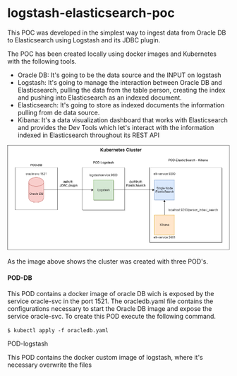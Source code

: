 # logstash-elasticsearch-poc

This POC was developed in the simplest way to ingest data from Oracle DB to Elasticsearch using Logstash and its JDBC plugin.

The POC has been created locally using docker images and Kubernetes with the following tools.

- Oracle DB:  It's going to be the data source and the INPUT on logstash
- Logstash:  It's going to manage the interaction between Oracle DB and Elasticsearch, pulling the data from the table person, creating the index and pushing into Elasticsearch as an indexed document.
- Elasticsearch:  It's going to store as indexed documents the information pulling from de data source.
- Kibana:  It's a data visualization dashboard that works with Elasticsearch and provides the Dev Tools which let's interact with the information indexed  in Elasticsearch throughout its REST API 

![Alt text](ELK-cluster-POC.png?raw=true "Cluster diagram")

As the image above shows the cluster was created with three POD's. 

#### POD-DB
This POD contains a docker image of oracle DB wich is exposed by the service oracle-svc in the port 1521.
The oracledb.yaml file contains the configurations necessary to start the Oracle DB image and expose the service oracle-svc.
To create this POD execute the following command.

`$ kubectl apply -f oracledb.yaml`

POD-logstash

This POD contains the docker custom image of logstash, where it's necessary overwrite the files  
